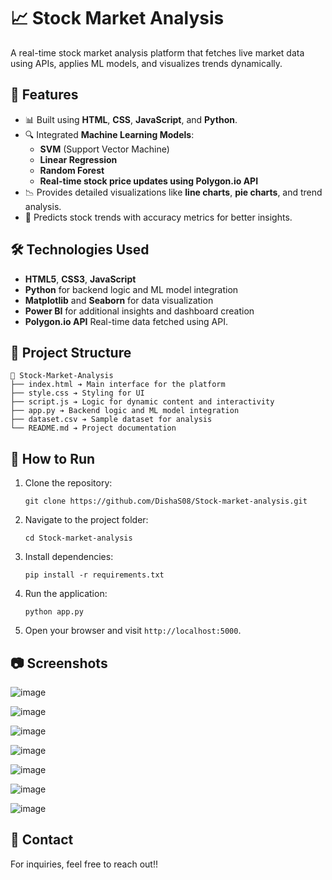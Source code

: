 # 📈 Stock Market Analysis

A real-time stock market analysis platform that fetches live market data using APIs, applies ML models, and visualizes trends dynamically.

## 🚀 Features
- 📊 Built using **HTML**, **CSS**, **JavaScript**, and **Python**.
- 🔍 Integrated **Machine Learning Models**:
  - **SVM** (Support Vector Machine)
  - **Linear Regression**
  - **Random Forest**
  - **Real-time stock price updates using Polygon.io API**
- 📉 Provides detailed visualizations like **line charts**, **pie charts**, and trend analysis.
- 🎯 Predicts stock trends with accuracy metrics for better insights.

## 🛠️ Technologies Used
- **HTML5**, **CSS3**, **JavaScript**
- **Python** for backend logic and ML model integration
- **Matplotlib** and **Seaborn** for data visualization
- **Power BI** for additional insights and dashboard creation
- **Polygon.io API** Real-time data fetched using API.
  
## 📂 Project Structure
```
📂 Stock-Market-Analysis
├── index.html ➔ Main interface for the platform
├── style.css ➔ Styling for UI
├── script.js ➔ Logic for dynamic content and interactivity
├── app.py ➔ Backend logic and ML model integration
├── dataset.csv ➔ Sample dataset for analysis
└── README.md ➔ Project documentation
```

## 🚶 How to Run
1. Clone the repository:
   ```
   git clone https://github.com/DishaS08/Stock-market-analysis.git
   ```
2. Navigate to the project folder:
   ```
   cd Stock-market-analysis
   ```
3. Install dependencies:
   ```
   pip install -r requirements.txt
   ```
4. Run the application:
   ```
   python app.py
   ```
5. Open your browser and visit `http://localhost:5000`.

## 📷 Screenshots

![image](https://github.com/user-attachments/assets/6489940a-14e7-4e49-85e7-c7d279eac9db)



![image](https://github.com/user-attachments/assets/e482c1bd-a7f5-4466-9001-2f80f641e6e4)



![image](https://github.com/user-attachments/assets/b1d592dd-657a-4e60-88ce-edbb53056e4b)



![image](https://github.com/user-attachments/assets/eb4187c5-9ddf-4599-94c9-033646bec832)



![image](https://github.com/user-attachments/assets/024e3d95-3814-4118-a08f-a26309b677a5)



![image](https://github.com/user-attachments/assets/fd10917c-6ce3-4e3d-8d6f-fecedfa91b3f)



![image](https://github.com/user-attachments/assets/b42de1f6-a6d6-4c84-aba2-221c357f124a)


## 💬 Contact
For inquiries, feel free to reach out!!
